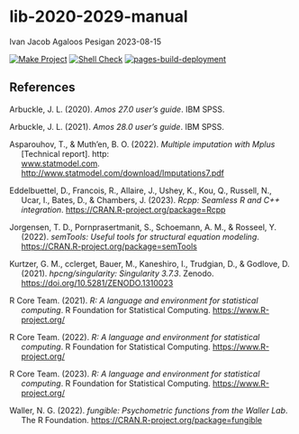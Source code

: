 lib-2020-2029-manual
================
Ivan Jacob Agaloos Pesigan
2023-08-15

<!-- README.md is generated from .setup/readme/README.Rmd. Please edit that file -->
<!-- badges: start -->

[![Make
Project](https://github.com/ijapesigan/lib-2020-2029-manual/actions/workflows/make.yml/badge.svg)](https://github.com/ijapesigan/lib-2020-2029-manual/actions/workflows/make.yml)
[![Shell
Check](https://github.com/ijapesigan/lib-2020-2029-manual/actions/workflows/shellcheck.yml/badge.svg)](https://github.com/ijapesigan/lib-2020-2029-manual/actions/workflows/shellcheck.yml)
[![pages-build-deployment](https://github.com/ijapesigan/lib-2020-2029-manual/actions/workflows/pages/pages-build-deployment/badge.svg)](https://github.com/ijapesigan/lib-2020-2029-manual/actions/workflows/pages/pages-build-deployment)
<!-- badges: end -->

## References

<div id="refs" class="references csl-bib-body hanging-indent"
line-spacing="2">

<div id="ref-Arbuckle-2020" class="csl-entry">

Arbuckle, J. L. (2020). *Amos 27.0 user’s guide*. IBM SPSS.

</div>

<div id="ref-Arbuckle-2021" class="csl-entry">

Arbuckle, J. L. (2021). *Amos 28.0 user’s guide*. IBM SPSS.

</div>

<div id="ref-Asparouhov-Muthen-2022" class="csl-entry">

Asparouhov, T., & Muth’en, B. O. (2022). *Multiple imputation with
Mplus* \[Technical report\]. http:  
www.statmodel.com. <http://www.statmodel.com/download/Imputations7.pdf>

</div>

<div id="ref-Eddelbuettel-Francois-Allaire-etal-2023" class="csl-entry">

Eddelbuettel, D., Francois, R., Allaire, J., Ushey, K., Kou, Q.,
Russell, N., Ucar, I., Bates, D., & Chambers, J. (2023). *Rcpp: Seamless
R and C++ integration*. <https://CRAN.R-project.org/package=Rcpp>

</div>

<div id="ref-Jorgensen-Pornprasertmanit-Schoemann-etal-2022"
class="csl-entry">

Jorgensen, T. D., Pornprasertmanit, S., Schoemann, A. M., & Rosseel, Y.
(2022). *<span class="nocase">semTools</span>: Useful tools for
structural equation modeling*.
<https://CRAN.R-project.org/package=semTools>

</div>

<div id="ref-Kurtzer-cclerget-Bauer-etal-2021" class="csl-entry">

Kurtzer, G. M., cclerget, Bauer, M., Kaneshiro, I., Trudgian, D., &
Godlove, D. (2021). *<span class="nocase">hpcng/singularity: Singularity
3.7.3</span>*. Zenodo. <https://doi.org/10.5281/ZENODO.1310023>

</div>

<div id="ref-RCoreTeam-2021" class="csl-entry">

R Core Team. (2021). *R: A language and environment for statistical
computing*. R Foundation for Statistical Computing.
<https://www.R-project.org/>

</div>

<div id="ref-RCoreTeam-2022" class="csl-entry">

R Core Team. (2022). *R: A language and environment for statistical
computing*. R Foundation for Statistical Computing.
<https://www.R-project.org/>

</div>

<div id="ref-RCoreTeam-2023" class="csl-entry">

R Core Team. (2023). *R: A language and environment for statistical
computing*. R Foundation for Statistical Computing.
<https://www.R-project.org/>

</div>

<div id="ref-Waller-2022" class="csl-entry">

Waller, N. G. (2022). *<span class="nocase">fungible</span>:
Psychometric functions from the Waller Lab*. The R Foundation.
<https://CRAN.R-project.org/package=fungible>

</div>

</div>

